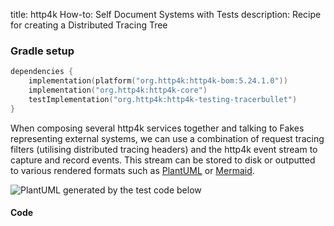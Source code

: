 title: http4k How-to: Self Document Systems with Tests
description: Recipe for creating a Distributed Tracing Tree

### Gradle setup

```kotlin
dependencies {
    implementation(platform("org.http4k:http4k-bom:5.24.1.0"))
    implementation("org.http4k:http4k-core")
    testImplementation("org.http4k:http4k-testing-tracerbullet")
}
```

When composing several http4k services together and talking to Fakes representing external systems, we can use a combination of request tracing filters (utilising distributed tracing headers) and the http4k event stream to capture and record events. This stream can be stored to disk or outputted to various rendered formats such as [PlantUML] or [Mermaid]. 

<img alt="PlantUML generated by the test code below" 
src="/img/diagram.jpg">

#### Code [<img class="octocat"/>](https://github.com/http4k/http4k/blob/master/src/docs/guide/howto/self_document_systems_with_tests/example.kt)

<script src="https://gist-it.appspot.com/https://github.com/http4k/http4k/blob/master/src/docs/guide/howto/self_document_systems_with_tests/example.kt"></script>

[PlantUML]: https://plantuml.com/
[Mermaid]: https://mermaid.js.org/

